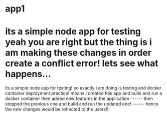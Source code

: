 # app1


its a simple node app for testing
yeah you are right but the thing is i am making these changes in order create a conflict error! lets see what happens...
=======
its a simple node app for testing!
so exactly i am doing is testing and docker container deployment practice! 
means i created this app and build and run a docker container 
then added new features in the application ------  then stopped the previous one and build and run the updated one! ------
hence the new changes would be reflected to the users!!!
